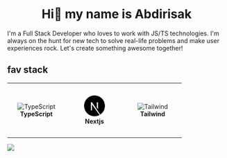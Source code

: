 <h1 align="center">
  <b>Hi👋 my name is Abdirisak</b>
</h1>

I'm a Full Stack Developer who loves to work with JS/TS technologies. I'm always on the hunt for new tech to solve real-life problems and make user experiences rock. Let's create something awesome together!
<br>

## fav stack

<table>
  <tr>
    <td align="center" height="120" width="120">
      <img
        src="https://cdn.jsdelivr.net/gh/devicons/devicon/icons/typescript/typescript-plain.svg"
        width="48"
        height="48"
        alt="TypeScript"
      />
      <br /><strong>TypeScript</strong>
    </td>
    <td align="center" height="108" width="120">
    <img
    src="https://github.com/devicons/devicon/blob/v2.15.1/icons/nextjs/nextjs-original.svg"
    width="48"
    height="48"
    alt="Next.js"
    />
    <br/><strong>Nextjs</strong>
  </td>
    <td align="center" height="108" width="120">
      <img
        src="https://www.vectorlogo.zone/logos/tailwindcss/tailwindcss-icon.svg"
        width="48"
        height="48"
        alt="Tailwind"
      />
      <br /><strong>Tailwind</strong>
    </td>
  </tr>
</table>


![](https://github-profile-summary-cards.vercel.app/api/cards/profile-details?username=xbdirisxk&theme=vue)
